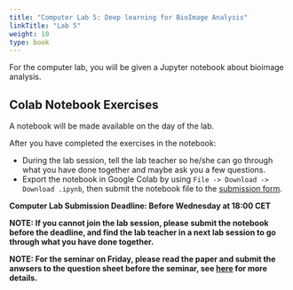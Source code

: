 ```yaml
---
title: "Computer Lab 5: Deep learning for BioImage Analysis"
linkTitle: "Lab 5"
weight: 10
type: book
---
```

For the computer lab, you will be given a Jupyter notebook about bioimage analysis.

## Colab Notebook Exercises

A notebook will be made available on the day of the lab.

After you have completed the exercises in the notebook: 
 - During the lab session, tell the lab teacher so he/she can go through what you have done together and maybe ask you a few questions. 
 - Export the notebook in Google Colab by using `File -> Download -> Download .ipynb`, then submit the notebook file to the [submission form](https://forms.gle/MpYYxyZqPeRF7f9r6).


**Computer Lab Submission Deadline: Before Wednesday at 18:00 CET**


**NOTE: If you cannot join the lab session, please submit the notebook before the deadline, and find the lab teacher in a next lab session to go through what you have done together.**

**NOTE: For the seminar on Friday, please read the paper and submit the anwsers to the question sheet before the seminar, see [here](../seminar) for more details.**
